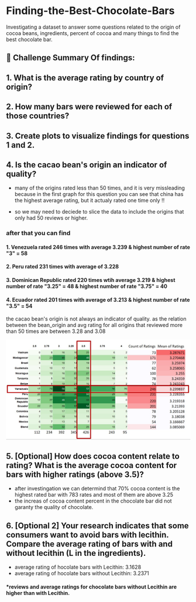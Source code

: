# Finding-the-Best-Chocolate-Bars
Investigating a dataset to answer some questions related to the origin of cocoa beans, ingredients, percent of cocoa and many things to find the best chocolate bar. 

## 💪 Challenge Summary Of findings:

## 1. What is the average rating by country of origin?
## 2. How many bars were reviewed for each of those countries?
## 3. Create plots to visualize findings for questions 1 and 2.
## 4. Is the cacao bean's origin an indicator of quality? 

* many of the origins rated less than 50 times, and it is very missleading because in the first graph for this question you can see that china has the highest average rating, but it actualy rated one time only !! 
    
* so we may need to deciede to slice the data to include the origins that only had 50 reviews or higher.
 
### after that you can find 
#### 1. Venezuela rated 246 times with average 3.239 & highest number of rate "3" = 58
#### 2. Peru rated 231 times with average of 3.228
#### 3. Dominican Republic rated 220 times wtih average 3.219 & highest number of rate "3.25" = 48 & highest number of rate "3.75" = 40
#### 4. Ecuador rated 201 times with average of 3.213 & highest number of rate "3.5" = 54
    
the cacao bean's origin is not always an indicator of quality. as the relation between the bean_origin and avg rating for all origins that reviewed more than 50 times are between 3.28 and 3.08

![alt text](https://github.com/Abanoub8yuossef/Finding-the-Best-Chocolate-Bars/blob/main/Screenshot%202022-06-22%20111454.jpg)






## 5. [Optional] How does cocoa content relate to rating? What is the average cocoa content for bars with higher ratings (above 3.5)?

* after investingation we can determind that 70% cocoa content is the highest rated bar with 783 rates and most of them are above 3.25
* the increas of cocoa content percent in the chocolate bar did not garanty the quality of chocolate.


## 6. [Optional 2] Your research indicates that some consumers want to avoid bars with lecithin. Compare the average rating of bars with and without lecithin (L in the ingredients).

* average rating of hocolate bars with Lecithin:  3.1628
* average rating of hocolate bars without Lecithin:  3.2371
#### *reviews and average ratings for chocolate bars without Lecithin are higher than with Lecithin.




